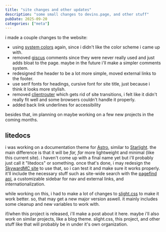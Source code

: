 ```yaml
---
title: "site changes and other updates"
description: "some small changes to devins.page, and other stuff"
pubDate: 2025-09-20
categories: ["meta"]
---
```


i made a couple changes to the website:

- using [system colors](https://developer.mozilla.org/en-US/docs/Web/CSS/system-color) again, since i didn't like the color scheme i came up with.
- removed [giscus](https://giscus.app) comments since they were never really used and just adds bloat to the page. maybe in the future i'll make a simpler comments system.
- redesigned the header to be a lot more simple, moved external links to the footer.
- use serif fonts for headings, cursive font for site title, just because i think it looks more stylish.
- removed [clientrouter](https://docs.astro.build/en/guides/view-transitions) which gets rid of site transitions, i felt like it didn't really fit well and some browsers couldn't handle it properly.
- added back link underlines for accessibility

besides that, im planning on maybe working on a few new projects in the coming months.

## litedocs

i was working on a documentation theme for [Astro](https://astro.build), similar to [Starlight](https://starlight.astro.build). the main difference is that it will be _far, far_ more lightweight and minimal (like this current site). i haven't come up with a final name yet but i'll probably just call it "litedocs" or something. once that's done, i may redesign the [SkywardMC site](https://skywardmc.org) to use that, so i can test it and make sure it works properly. it'll include the necessary stuff such as site-wide search with the [pagefind api](https://pagefind.app), a customizable sidebar for nav and external links, and internationalization.

while working on this, i had to make a lot of changes to [slight.css](https://slightcss.devins.page) to make it work better. so, that may get a new major version aswell. it mainly includes some cleanup and new variables to work with.

if/when this project is released, i'll make a post about it here. maybe i'll also work on similar projects, like a blog theme. slight.css, this project, and other stuff like that will probably be in under it's own organization.

